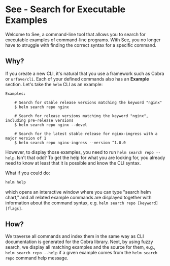 # See - Search for Executable Examples

Welcome to See, a command-line tool that allows you to search for executable examples of command-line programs. 
With See, you no longer have to struggle with finding the correct syntax for a specific command.

## Why?

If you create a new CLI, it's natural that you use a framework such as Cobra or `urfave/cli`. Each of your defined commands also has an **Example** section. Let's take the `helm` CLI as an example:

```plaintext
Examples:

    # Search for stable release versions matching the keyword "nginx"
    $ helm search repo nginx

    # Search for release versions matching the keyword "nginx", including pre-release versions
    $ helm search repo nginx --devel

    # Search for the latest stable release for nginx-ingress with a major version of 1
    $ helm search repo nginx-ingress --version ^1.0.0
```

However, to display those examples, you need to run `helm search repo --help`. Isn't that odd? To get the help for what you are looking for, you already need to know at least that it is possible and know the CLI syntax.

What if you could do:

```bash
helm help
```

which opens an interactive window where you can type "search helm chart," and all related example commands are displayed together with information about the command syntax, e.g. `helm search repo [keyword] [flags]`.

## How?

We traverse all commands and index them in the same way as CLI documentation is generated for the Cobra library. 
Next, by using fuzzy search, we display all matching examples and the source for them, e.g., `helm search repo --help` if a given example comes from the `helm search repo` command help message.
